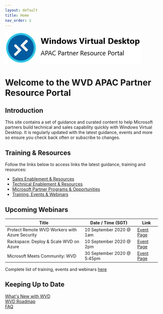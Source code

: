 ```yaml
---
layout: default
title: Home
nav_order: 1
---
```


![WVD APAC](/images/wvdlogo.jpg "Windows Virtual Desktop")  
# Welcome to the WVD APAC Partner Resource Portal

## Introduction
This site contains a set of guidance and curated content to help Microsoft partners build technical and sales capability quickly with Windows Virtual Desktop. It is regularly updated with the latest guidance, events and more so ensure you check back often or subscribe to changes.

## Training & Resources
Follow the links below to access links the latest guidance, training and resources:  
- [Sales Enablement & Resources](sales.md)  
- [Technical Enablement & Resources](tech.md)  
- [Microsoft Partner Programs & Opportunities](partner.md)  
- [Training, Events & Webinars](training.md)  



## Upcoming Webinars

| Title                                | Date / Time (SGT)         | Link                                                     |
| ------------------------------------ | ------------------------- |--------------------------------------------------------- |
| Protect Remote WVD Workers with Azure Security | 10 September 2020 @ 1am | [Event Page](https://info.microsoft.com/ww-landing-azure-webinar-series-protect-remote-workers-with-azure-network-security-solutions.html) |
| Rackspace: Deploy & Scale WVD on Azure | 10 September 2020 @ 2pm | [Event Page](https://www.brighttalk.com/webcast/17680/434611) | 
| Microsoft Meets Community: WVD   | 30 September 2020 @ 5:45pm | [Event Page](https://aka.ms/wvdevent2020)                |  

Complete list of training, events and webinars [here](training.md)


## Keeping Up to Date
[What's New with WVD](https://aka.ms/wvdwhatsnew)  
[WVD Roadmap](https://aka.ms/wvdroadmap)  
[FAQ](https://docs.microsoft.com/en-us/azure/virtual-desktop/faq)  

